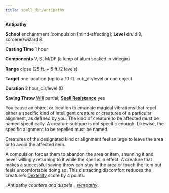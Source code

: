 ```yaml
---
title: spell_dir/antipathy
---
```

 **Antipathy**

**School** enchantment (compulsion [mind-affecting]; **Level** druid 9, sorcerer/wizard 8

**Casting Time** 1 hour

**Components** V, S, M/DF (a lump of alum soaked in vinegar)

**Range** close (25 ft. + 5 ft./2 levels)

**Target** one location (up to a 10-ft. cub_dir/level or one object

**Duration** 2 hour_dir/level (D

**Saving Throw** [Will](../combat#_will) partial; **[Spell Resistance](../glossary#_spell-resistance)** yes

You cause an object or location to emanate magical vibrations that repel either a specific kind of intelligent creature or creatures of a particular alignment, as defined by you. The kind of creature to be affected must be named specifically. A creature subtype is not specific enough. Likewise, the specific alignment to be repelled must be named.

Creatures of the designated kind or alignment feel an urge to leave the area or to avoid the affected item.

A compulsion forces them to abandon the area or item, shunning it and never willingly returning to it while the spell is in effect. A creature that makes a successful saving throw can stay in the area or touch the item but feels uncomfortable doing so. This distracting discomfort reduces the creature's [Dexterity](../gettingStarted#_dexterity) score by 4 points.

_Antipathy _counters and dispels _ [sympathy](sympathy#_sympathy)_.

